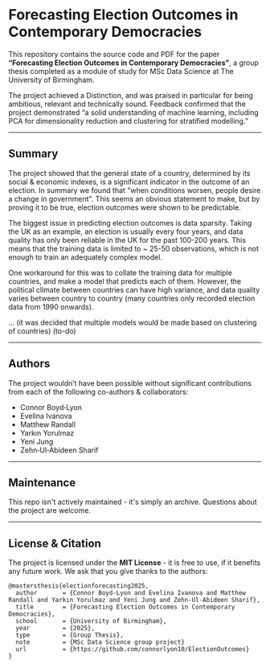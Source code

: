 # Forecasting Election Outcomes in Contemporary Democracies

This repository contains the source code and PDF for the paper **“Forecasting Election Outcomes in Contemporary Democracies”**, a group thesis completed as a module of study for MSc Data Science at The University of Birmingham. 

The project achieved a Distinction, and was praised in particular for being ambitious, relevant and technically sound. Feedback confirmed that the project demonstrated “a solid understanding of machine learning, including PCA for dimensionality reduction and clustering for stratified modelling.”

---
## Summary
The project showed that the general state of a country, determined by its social & economic indexes, is a significant indicator in the outcome of an election. In summary we found that "when conditions worsen, people desire a change in government". This seems an obvious statement to make, but by proving it to be true, election outcomes were shown to be predictable.

The biggest issue in predicting election outcomes is data sparsity. Taking the UK as an example, an election is usually every four years, and data quality has only been reliable in the UK for the past 100-200 years. This means that the training data is limited to ~ 25-50 observations, which is not enough to train an adequately complex model.

One workaround for this was to collate the training data for multiple countries, and make a model that predicts each of them. However, the political climate between countries can have high variance, and data quality varies between country to country (many countries only recorded election data from 1990 onwards).

... (it was decided that multiple models would be made based on clustering of countries) (to-do) 

---
## Authors

The project wouldn’t have been possible without significant contributions from each of the following co-authors & collaborators:

- Connor Boyd‑Lyon  
- Evelina Ivanova  
- Matthew Randall  
- Yarkın Yorulmaz  
- Yeni Jung  
- Zehn‑Ul‑Abideen Sharif

---
## Maintenance
This repo isn't actively maintained - it's simply an archive. Questions about the project are welcome.


---
## License & Citation
The project is licensed under the **MIT License** - it is free to use, if it benefits any future work. We ask that you give thanks to the authors:

```
@mastersthesis{electionforecasting2025,
  author       = {Connor Boyd-Lyon and Evelina Ivanova and Matthew Randall and Yarkın Yorulmaz and Yeni Jung and Zehn-Ul-Abideen Sharif},
  title        = {Forecasting Election Outcomes in Contemporary Democracies},
  school       = {University of Birmingham},
  year         = {2025},
  type         = {Group Thesis},
  note         = {MSc Data Science group project}
  url          = {https://github.com/connorlyon10/ElectionOutcomes}
}
```


